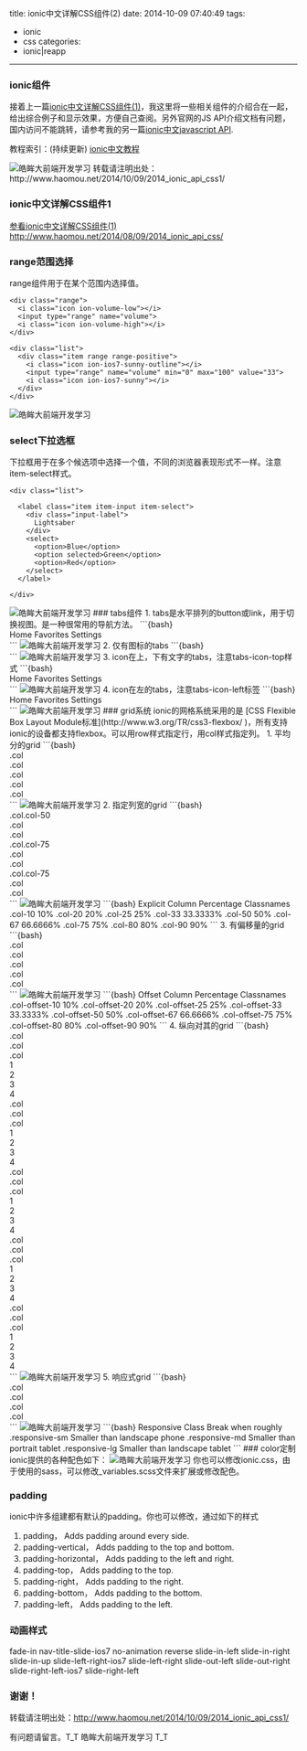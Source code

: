 title: ionic中文详解CSS组件(2)
date: 2014-10-09 07:40:49
tags:
- ionic
- css
categories:
- ionic|reapp
---
### ionic组件

接着上一篇[ionic中文详解CSS组件(1)](http://www.haomou.net/2014/08/09/2014_ionic_api_css/ )，我这里将一些相关组件的介绍合在一起，给出综合例子和显示效果，方便自己查阅。另外官网的JS API介绍文档有问题，国内访问不能跳转，请参考我的另一篇[ionic中文javascript API](http://www.haomou.net/2014/08/11/2014_ionic_api1/).

教程索引：(持续更新)
[ionic中文教程](http://www.haomou.net/2014/10/06/2014_ionic_learn/)
<!--more-->
<img alt="皓眸大前端开发学习" src="/images/ionic.png" class="floatnone" alt="皓眸大前端开发学习"/>
转载请注明出处：http://www.haomou.net/2014/10/09/2014_ionic_api_css1/

### ionic中文详解CSS组件1
[参看ionic中文详解CSS组件(1)](http://www.haomou.net/2014/08/09/2014_ionic_api_css/ )
http://www.haomou.net/2014/08/09/2014_ionic_api_css/

### range范围选择
range组件用于在某个范围内选择值。
```{bash}
<div class="range">
  <i class="icon ion-volume-low"></i>
  <input type="range" name="volume">
  <i class="icon ion-volume-high"></i>
</div>

<div class="list">
  <div class="item range range-positive">
    <i class="icon ion-ios7-sunny-outline"></i>
    <input type="range" name="volume" min="0" max="100" value="33">
    <i class="icon ion-ios7-sunny"></i>
  </div>
</div>
```
<img class="floatnone" alt="皓眸大前端开发学习" src="/images/ionic_css34.jpg"/>

### select下拉选框
下拉框用于在多个候选项中选择一个值，不同的浏览器表现形式不一样。注意item-select样式。
```{bash}
<div class="list">

  <label class="item item-input item-select">
    <div class="input-label">
      Lightsaber
    </div>
    <select>
      <option>Blue</option>
      <option selected>Green</option>
      <option>Red</option>
    </select>
  </label>

</div>
```
<img class="floatnone" alt="皓眸大前端开发学习" src="/images/ionic_css35.jpg"/>
### tabs组件
1. tabs是水平排列的button或link，用于切换视图。是一种很常用的导航方法。
```{bash}
<div class="tabs">
  <a class="tab-item">
    Home
  </a>
  <a class="tab-item">
    Favorites
  </a>
  <a class="tab-item">
    Settings
  </a>
</div>
```
<img class="floatnone" alt="皓眸大前端开发学习" src="/images/ionic_css36.jpg"/>
2. 仅有图标的tabs
```{bash}
<div class="tabs tabs-icon-only">
  <a class="tab-item">
    <i class="icon ion-home"></i>
  </a>
  <a class="tab-item">
    <i class="icon ion-star"></i>
  </a>
  <a class="tab-item">
    <i class="icon ion-gear-a"></i>
  </a>
</div>
```
<img class="floatnone" alt="皓眸大前端开发学习" src="/images/ionic_css37.jpg"/>
3. icon在上，下有文字的tabs，注意tabs-icon-top样式
```{bash}
<div class="tabs tabs-icon-top">
  <a class="tab-item">
    <i class="icon ion-home"></i>
    Home
  </a>
  <a class="tab-item">
    <i class="icon ion-star"></i>
    Favorites
  </a>
  <a class="tab-item">
    <i class="icon ion-gear-a"></i>
    Settings
  </a>
</div>
```
<img class="floatnone" alt="皓眸大前端开发学习" src="/images/ionic_css38.jpg"/>
4. icon在左的tabs，注意tabs-icon-left标签
```{bash}
<div class="tabs tabs-icon-left">
  <a class="tab-item">
    <i class="icon ion-home"></i>
    Home
  </a>
  <a class="tab-item">
    <i class="icon ion-star"></i>
    Favorites
  </a>
  <a class="tab-item">
    <i class="icon ion-gear-a"></i>
    Settings
  </a>
</div>
```
<img class="floatnone" alt="皓眸大前端开发学习" src="/images/ionic_css39.jpg"/>
### grid系统
ionic的网格系统采用的是 [CSS Flexible Box Layout Module标准](http://www.w3.org/TR/css3-flexbox/ )，所有支持ionic的设备都支持flexbox。可以用row样式指定行，用col样式指定列。
1. 平均分的grid
```{bash}
<div class="row">
  <div class="col">.col</div>
  <div class="col">.col</div>
  <div class="col">.col</div>
  <div class="col">.col</div>
  <div class="col">.col</div>
</div>
```
<img class="floatnone" alt="皓眸大前端开发学习" src="/images/ionic_css40.jpg"/>
2. 指定列宽的grid
```{bash}
<div class="row">
  <div class="col col-50">.col.col-50</div>
  <div class="col">.col</div>
  <div class="col">.col</div>
</div>

<div class="row">
  <div class="col col-75">.col.col-75</div>
  <div class="col">.col</div>
</div>

<div class="row">
  <div class="col">.col</div>
  <div class="col col-75">.col.col-75</div>
</div>

<div class="row">
  <div class="col">.col</div>
  <div class="col">.col</div>
</div>
```
<img class="floatnone" alt="皓眸大前端开发学习" src="/images/ionic_css41.jpg"/>
```{bash}
Explicit Column Percentage Classnames
.col-10	   10%
.col-20	   20%
.col-25	   25%
.col-33	   33.3333%
.col-50	   50%
.col-67	   66.6666%
.col-75	   75%
.col-80	   80%
.col-90	   90%
```
3. 有偏移量的grid
```{bash}
<div class="row">
  <div class="col col-33 col-offset-33">.col</div>
  <div class="col">.col</div>
</div>

<div class="row">
  <div class="col col-33">.col</div>
  <div class="col col-33 col-offset-33">.col</div>
</div>

<div class="row">
  <div class="col col-33 col-offset-67">.col</div>
</div>
```
<img class="floatnone" alt="皓眸大前端开发学习" src="/images/ionic_css42.jpg"/>
```{bash}
Offset Column Percentage Classnames
.col-offset-10		10%
.col-offset-20		20%
.col-offset-25		25%
.col-offset-33		33.3333%
.col-offset-50		50%
.col-offset-67		66.6666%
.col-offset-75		75%
.col-offset-80		80%
.col-offset-90		90%
```
4. 纵向对其的grid
```{bash}
<div class="row">
  <div class="col">.col</div>
  <div class="col">.col</div>
  <div class="col">.col</div>
  <div class="col">1<br>2<br>3<br>4</div>
</div>

<div class="row">
  <div class="col col-top">.col</div>
  <div class="col col-center">.col</div>
  <div class="col col-bottom">.col</div>
  <div class="col">1<br>2<br>3<br>4</div>
</div>

<div class="row row-top">
  <div class="col">.col</div>
  <div class="col">.col</div>
  <div class="col">.col</div>
  <div class="col">1<br>2<br>3<br>4</div>
</div>

<div class="row row-center">
  <div class="col">.col</div>
  <div class="col">.col</div>
  <div class="col">.col</div>
  <div class="col">1<br>2<br>3<br>4</div>
</div>

<div class="row row-bottom">
  <div class="col">.col</div>
  <div class="col">.col</div>
  <div class="col">.col</div>
  <div class="col">1<br>2<br>3<br>4</div>
</div>
```
<img class="floatnone" alt="皓眸大前端开发学习" src="/images/ionic_css43.jpg"/>
5. 响应式grid
```{bash}
<div class="row responsive-sm">
  <div class="col">.col</div>
  <div class="col">.col</div>
  <div class="col">.col</div>
  <div class="col">.col</div>
</div>
```
<img class="floatnone" alt="皓眸大前端开发学习" src="/images/ionic_css44.jpg"/>
```{bash}
Responsive Class	 Break when roughly
.responsive-sm		Smaller than landscape phone
.responsive-md		Smaller than portrait tablet
.responsive-lg		Smaller than landscape tablet
```
### color定制
ionic提供的各种配色如下：
<img class="floatnone" alt="皓眸大前端开发学习" src="/images/ionic_css45.jpg"/>
你也可以修改ionic.css，由于使用的sass，可以修改_variables.scss文件来扩展或修改配色。

### padding
ionic中许多组建都有默认的padding。你也可以修改，通过如下的样式
1. padding， Adds padding around every side.
2. padding-vertical， Adds padding to the top and bottom.
3. padding-horizontal， Adds padding to the left and right.
4. padding-top， Adds padding to the top.
5. padding-right， Adds padding to the right.
6. padding-bottom， Adds padding to the bottom.
7. padding-left， Adds padding to the left.

### 动画样式
fade-in
nav-title-slide-ios7
no-animation
reverse
slide-in-left
slide-in-right
slide-in-up
slide-left-right-ios7
slide-left-right
slide-out-left
slide-out-right
slide-right-left-ios7
slide-right-left

### 谢谢！
转载请注明出处：http://www.haomou.net/2014/10/09/2014_ionic_api_css1/

有问题请留言。T_T  皓眸大前端开发学习  T_T
